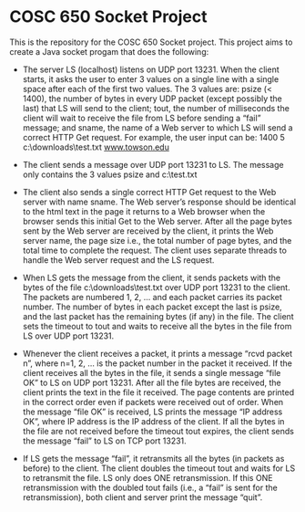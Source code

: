 # COSC 650 Socket Project

This is the repository for the COSC 650 Socket project. This project aims to create a Java socket progam that does the following:

* The server LS (localhost) listens on UDP port 13231. When the client starts, it asks the user to enter 3 values on a single line with a single space after each of the first two values. The 3 values are: psize (&lt; 1400), the number of bytes in every UDP packet (except possibly the last) that LS will send to the client; tout, the number of milliseconds the client will wait to receive the file from LS before sending a “fail” message; and sname, the name of a Web server to which LS will send a correct HTTP Get request. For example, the user input can be: 1400 5 c:\downloads\test.txt www.towson.edu

* The client sends a message over UDP port 13231 to LS. The message only contains the 3 values psize and c:\test.txt

* The client also sends a single correct HTTP Get request to the Web server with name sname. The Web server’s response should be identical to the html text in the page it returns to a Web browser when the browser sends this initial Get to the Web server. After all the page bytes sent by the Web server are received by the client, it prints the Web server name, the page size i.e., the total number of page bytes, and the total time to complete the request. The client uses separate threads to handle the Web server request and the LS request.

* When LS gets the message from the client, it sends packets with the bytes of the file c:\downloads\test.txt over UDP port 13231 to the client. The packets are numbered 1, 2, … and each packet carries its packet number. The number of bytes in each packet except the last is psize, and the last packet has the remaining bytes (if any) in the file. The client sets the timeout to tout and waits to receive all the bytes in the file from LS over UDP port 13231.

* Whenever the client receives a packet, it prints a message “rcvd packet n”, where n=1, 2, … is the packet number in the packet it received. If the client receives all the bytes in the file, it sends a single message “file OK” to LS on UDP port 13231. After all the file bytes are received, the client prints the text in the file it received. The page contents are printed in the correct order even if packets were received out of order. When the message “file OK” is received, LS prints the message “IP address OK”, where IP address is the IP address of the client. If all the bytes in the file are not received before the timeout tout expires, the client sends the message “fail” to LS on TCP port 13231.

* If LS gets the message “fail”, it retransmits all the bytes (in packets as before) to the client. The client doubles the timeout tout and waits for LS to retransmit the file. LS only does ONE retransmission. If this ONE retransmission with the doubled tout fails (i.e., a “fail” is sent for the retransmission), both client and server print the message “quit”.